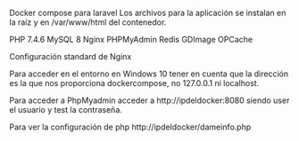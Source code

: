 Docker compose para laravel
Los archivos para la aplicación se instalan en la raíz y en /var/www/html del contenedor.

PHP 7.4.6
MySQL 8
Nginx
PHPMyAdmin
Redis
GDImage
OPCache

Configuración standard de Nginx

Para acceder en el entorno en Windows 10 tener en cuenta que la dirección es la que nos proporciona dockercompose, no 127.0.0.1 ni localhost.

Para acceder a PhpMyadmin acceder a http://ipdeldocker:8080 siendo user el usuario y test la contraseña.

Para ver la configuración de php http://ipdeldocker/dameinfo.php
